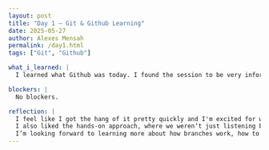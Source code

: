 ```yaml
---
layout: post
title: "Day 1 – Git & Github Learning"
date: 2025-05-27
author: Alexes Mensah
permalink: /day1.html
tags: ["Git", "Github"]

what_i_learned: |
  I learned what Github was today. I found the session to be very informative and engaging! One of the most important takeaways was understanding that a commit acts like a recorded snapshot of the changes made to a file or project. Each commit creates a unique version that developers can refer back to if needed, which is especially helpful when working on large projects or collaborating with others. We practiced creating a repository, making changes, and using commit messages to describe those changes clearly.

blockers: |
  No blockers.

reflection: | 
  I feel like I got the hang of it pretty quickly and I'm excited for what's to come. The instructions were clear and concise, which made it easier to follow along and stay engaged. I appreciate how the session broke down the concepts step by step, especially since this was my first time working with Git and GitHub. 
  I also liked the hands-on approach, where we weren’t just listening but actually practicing how to create repositories, make commits, and push changes. That helped me build confidence.
  I’m looking forward to learning more about how branches work, how to collaborate with teammates through pull requests, and how to use GitHub for managing real-world projects.
---
```

